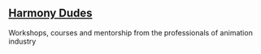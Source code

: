 ## [Harmony Dudes](https://harmonydudes.com)
Workshops, courses and mentorship from the professionals of animation industry

